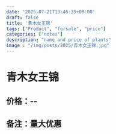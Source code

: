 ```yaml
---
date: '2025-07-21T13:46:35+08:00'
draft: false
title: '青木女王锦'
tags: ["Product", "forsale", "price"]
categories: ["notes"]
description: "name and price of plants"
image : "/img/posts/2025/青木女王锦.jpg"
---
```


# 青木女王锦

## 价格：--

## 备注：量大优惠